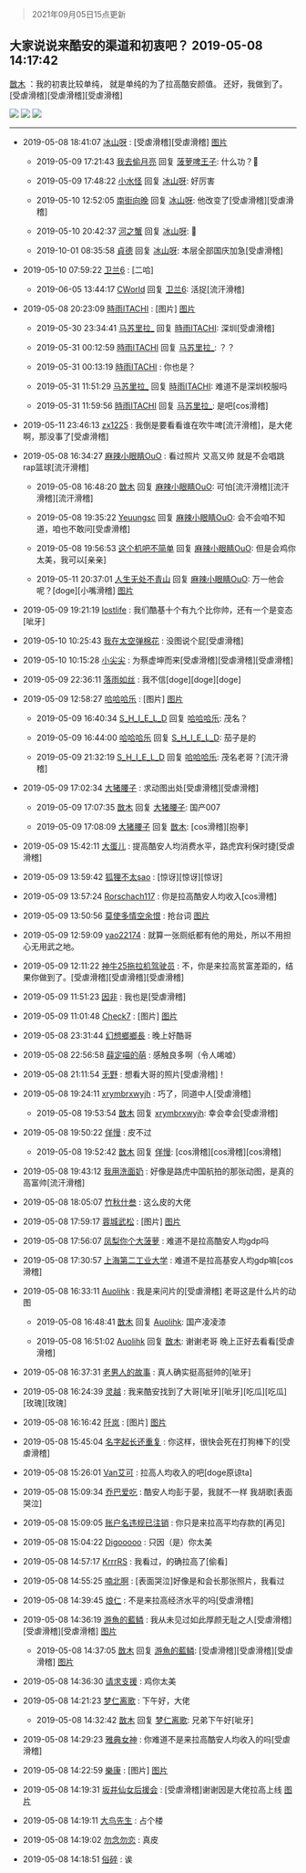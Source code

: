 > 2021年09月05日15点更新
<link rel="stylesheet" href="https://cdn.jsdelivr.net/gh/taotie6/sampleJSON@main/css/photo_show.css">


 ## 大家说说来酷安的渠道和初衷吧？ 2019-05-08 14:17:42

 [㪚木](https://www.coolapk.com/feed/11624585?shareKey=OWRhOTY5YTgxZTU4NjEzMTc0YjM~) ：我的初衷比较单纯，
就是单纯的为了拉高酷安颜值。
还好，我做到了。
[受虐滑稽][受虐滑稽][受虐滑稽] 

<div class="album">
<img class="img-item" src="http://image.coolapk.com/feed/2019/0507/23/1081091_4540_495@400x225.gif" />
<img class="img-item" src="http://image.coolapk.com/feed/2019/0507/23/1081091_4521_3131@400x225.gif" />
<img class="img-item" src="http://image.coolapk.com/feed/2019/0507/23/1081091_4515_4853@400x225.gif" />
</div>

 ------- 

- 2019-05-08 18:41:07 [冰山呀](uid=1245744) : [受虐滑稽][受虐滑稽] [图片](http://image.coolapk.com/feed/2019/0508/18/1245744_f1683450_2050_617@300x400.gif)

    - 2019-05-09 17:21:43 [我去偷月亮](uid=1811081) 回复 [菠萝啤王子](uid=696510): 什么功？🐸 

    - 2019-05-09 17:48:22 [小水怪](uid=794835) 回复 [冰山呀](uid=1245744): 好厉害 

    - 2019-05-10 12:52:05 [南街向晚](uid=1262639) 回复 [冰山呀](uid=1245744): 他改变了[受虐滑稽][受虐滑稽] 

    - 2019-05-10 20:42:37 [河之蟹](uid=503492) 回复 [冰山呀](uid=1245744): 🐸 

    - 2019-10-01 08:35:58 [貞德](uid=2067860) 回复 [冰山呀](uid=1245744): 本层全部国庆加急[受虐滑稽] 

- 2019-05-10 07:59:22 [卫兰6](uid=1286107) : [二哈] 

    - 2019-06-05 13:44:17 [CWorld](uid=1384771) 回复 [卫兰6](uid=1286107): 活捉[流汗滑稽] 

- 2019-05-08 20:23:09 [時雨ITACHI](uid=1442147) : [图片] [图片](http://image.coolapk.com/feed/2019/0508/20/1442147_8186_9057@853x1280.jpg)

    - 2019-05-30 23:34:41 [马苏里拉_](uid=1217362) 回复 [時雨ITACHI](uid=1442147): 深圳[受虐滑稽] 

    - 2019-05-31 00:12:59 [時雨ITACHI](uid=1442147) 回复 [马苏里拉_](uid=1217362): ？？ 

    - 2019-05-31 00:13:19 [時雨ITACHI](uid=1442147) : 你也是？ 

    - 2019-05-31 11:51:29 [马苏里拉_](uid=1217362) 回复 [時雨ITACHI](uid=1442147): 难道不是深圳校服吗 

    - 2019-05-31 11:59:56 [時雨ITACHI](uid=1442147) 回复 [马苏里拉_](uid=1217362): 是吧[cos滑稽] 

- 2019-05-11 23:46:13 [zx1225](uid=617621) : 我倒是要看看谁在吹牛啤[流汗滑稽]，是大佬啊，那没事了[受虐滑稽] 

- 2019-05-08 16:34:27 [麻辣小眼睛OuO](uid=499955) : 看过照片 又高又帅 就是不会唱跳rap篮球[流汗滑稽] 

    - 2019-05-08 16:48:20 [㪚木](uid=1081091) 回复 [麻辣小眼睛OuO](uid=499955): 可怕[流汗滑稽][流汗滑稽][流汗滑稽] 

    - 2019-05-08 19:35:22 [Yeuungsc](uid=678041) 回复 [麻辣小眼睛OuO](uid=499955): 会不会咱不知道，咱也不敢问[受虐滑稽] 

    - 2019-05-08 19:56:53 [这个机吧不简单](uid=1906762) 回复 [麻辣小眼睛OuO](uid=499955): 但是会鸡你太美，我可以[亲亲] 

    - 2019-05-11 20:37:01 [人生无处不青山](uid=597530) 回复 [麻辣小眼睛OuO](uid=499955): 万一他会呢？[doge][小嘴滑稽] [图片](http://image.coolapk.com/feed/2019/0507/11/597530_0968_777@1080x1440.jpg)

- 2019-05-09 19:21:19 [lostlife](uid=1054110) : 我们酷基十个有九个比你帅，还有一个是变态[呲牙] 

- 2019-05-10 10:25:43 [我在太空弹棉花](uid=2305408) : 没图说个屁[受虐滑稽] 

- 2019-05-10 10:15:28 [小尖尖](uid=2225514) : 为蔡虚坤而来[受虐滑稽][受虐滑稽][受虐滑稽] 

- 2019-05-09 22:36:11 [落雨如丝](uid=171765) : 我不信[doge][doge][doge] 

- 2019-05-09 12:58:27 [哈哈哈乐](uid=1389702) : [图片] [图片](http://image.coolapk.com/feed/2019/0430/12/1389702_8033_8813@197x197.gif)

    - 2019-05-09 16:40:34 [S_H_I_E_L_D](uid=755623) 回复 [哈哈哈乐](uid=1389702): 茂名？ 

    - 2019-05-09 16:44:00 [哈哈哈乐](uid=1389702) 回复 [S_H_I_E_L_D](uid=755623): 茄子是的 

    - 2019-05-09 21:32:19 [S_H_I_E_L_D](uid=755623) 回复 [哈哈哈乐](uid=1389702): 茂名老哥？[流汗滑稽] 

- 2019-05-09 17:02:34 [大猪腰子](uid=2010331) : 求动图出处[受虐滑稽][受虐滑稽] 

    - 2019-05-09 17:07:35 [㪚木](uid=1081091) 回复 [大猪腰子](uid=2010331): 国产007 

    - 2019-05-09 17:08:09 [大猪腰子](uid=2010331) 回复 [㪚木](uid=1081091): [cos滑稽][抱拳] 

- 2019-05-09 15:42:11 [大蛋儿](uid=1125237) : 提高酷安人均消费水平，路虎宾利保时捷[受虐滑稽] 

- 2019-05-09 13:59:42 [狐狸不太sao](uid=1231576) : [惊讶][惊讶][惊讶] 

- 2019-05-09 13:57:24 [Rorschach117](uid=998921) : 你是拉高酷安人均收入[cos滑稽] 

- 2019-05-09 13:50:56 [莫使多情空余恨](uid=1217145) : 抢台词 [图片](http://image.coolapk.com/feed/2019/0509/13/1217145_1054_5661@198x198.jpg)

- 2019-05-09 12:59:09 [yao22174](uid=1357107) : 就算一张厕纸都有他的用处，所以不用担心无用武之地。 

- 2019-05-09 12:11:22 [神牛25拖拉机驾驶员](uid=838832) : 不，你是来拉高贫富差距的，结果你做到了。[受虐滑稽][受虐滑稽][受虐滑稽] 

- 2019-05-09 11:51:23 [因非](uid=735855) : 我也是[受虐滑稽] 

- 2019-05-09 11:01:48 [Check7](uid=2474522) : [图片] [图片](http://image.coolapk.com/feed/2019/0509/11/2474522_0906_0102@800x538.jpg)

- 2019-05-08 23:31:44 [幻想鄉鄉長](uid=699581) : 晚上好酷哥 

- 2019-05-08 22:56:58 [薛定喵的萌](uid=2122986) : 感触良多啊（令人唏嘘） 

- 2019-05-08 21:11:54 [无野](uid=1238696) : 想看大哥的照片[受虐滑稽]！ 

- 2019-05-08 19:24:11 [xrymbrxwyjh](uid=1710564) : 巧了，同道中人[受虐滑稽] 

    - 2019-05-08 19:53:54 [㪚木](uid=1081091) 回复 [xrymbrxwyjh](uid=1710564): 幸会幸会[受虐滑稽] 

- 2019-05-08 19:50:22 [佯慢](uid=888105) : 皮不过 

    - 2019-05-08 19:52:42 [㪚木](uid=1081091) 回复 [佯慢](uid=888105): [cos滑稽][cos滑稽][cos滑稽] 

- 2019-05-08 19:43:12 [我用洗面奶](uid=959542) : 好像是路虎中国航拍的那张动图，是真的高富帅[流汗滑稽] 

- 2019-05-08 18:05:07 [竹秋什叁](uid=2319428) : 这么皮的大佬 

- 2019-05-08 17:59:17 [蓉城武松](uid=2335991) : [图片] [图片](http://image.coolapk.com/feed/2018/1125/12/1452005_1543118550_6044@384x223.gif)

- 2019-05-08 17:56:07 [凤梨你个大菠萝](uid=1403413) : 难道不是拉高酷安人均gdp吗 

- 2019-05-08 17:30:57 [上海第二工业大学](uid=606712) : 难道不是拉高基安人均gdp嘛[cos滑稽] 

- 2019-05-08 16:33:11 [Auolihk](uid=827413) : 我是来问片的[受虐滑稽] 老哥这是什么片的动图 

    - 2019-05-08 16:48:41 [㪚木](uid=1081091) 回复 [Auolihk](uid=827413): 国产凌凌漆 

    - 2019-05-08 16:51:02 [Auolihk](uid=827413) 回复 [㪚木](uid=1081091): 谢谢老哥 晚上正好去看看[受虐滑稽] 

- 2019-05-08 16:37:31 [老男人的故事](uid=530462) : 真人确实挺高挺帅的[呲牙] 

- 2019-05-08 16:24:39 [灵越](uid=1324630) : 我来酷安找到了大哥[呲牙][呲牙][吃瓜][吃瓜][玫瑰][玫瑰] 

- 2019-05-08 16:16:42 [阡岚](uid=1165502) : [图片] [图片](http://image.coolapk.com/feed/2019/0508/16/1165502_3400_085@300x226.jpg)

- 2019-05-08 15:45:04 [名字起长还重复](uid=485854) : 你这样，很快会死在打狗棒下的[受虐滑稽] 

- 2019-05-08 15:26:01 [Van艾可](uid=1420750) : 拉高人均收入的吧[doge原谅ta] 

- 2019-05-08 15:09:34 [乔巴爱吃](uid=927862) : 酷安人均彭于晏，我就不一样  我胡歌[表面哭泣] 

- 2019-05-08 15:09:05 [账户名违规已注销](uid=1039732) : 你只是来拉高平均存款的[再见] 

- 2019-05-08 15:04:22 [Digooooo](uid=1344187) : 只因（是）你太美 

- 2019-05-08 14:57:17 [KrrrRS](uid=1174265) : 我看过，的确拉高了[偷看] 

- 2019-05-08 14:55:25 [喃北啊](uid=1269396) : [表面哭泣]好像是和会长那张照片，我看过 

- 2019-05-08 14:39:45 [烺仁](uid=2489352) : 不是来拉高经济水平的吗[受虐滑稽] 

- 2019-05-08 14:36:19 [游魚的藍鳞](uid=1608031) : 我从未见过如此厚颜无耻之人[受虐滑稽][受虐滑稽][受虐滑稽] [图片](http://image.coolapk.com/feed/2019/0508/14/1608031_7376_6656@720x720.jpg)

    - 2019-05-08 14:37:05 [㪚木](uid=1081091) 回复 [游魚的藍鳞](uid=1608031): [受虐滑稽][受虐滑稽][受虐滑稽] [图片](http://image.coolapk.com/feed/2019/0508/14/1081091_7422_3303@690x690.jpg)

- 2019-05-08 14:36:30 [请求支援](uid=682658) : 鸡你太美 

- 2019-05-08 14:21:23 [梦仁离歌](uid=2479286) : 下午好，大佬 

    - 2019-05-08 14:32:42 [㪚木](uid=1081091) 回复 [梦仁离歌](uid=2479286): 兄弟下午好[呲牙] 

- 2019-05-08 14:29:23 [雅典女神](uid=1543651) : 你难道不是来拉高酷安人均收入的吗[受虐滑稽] 

- 2019-05-08 14:22:59 [樂康](uid=2216454) : [图片] [图片](http://image.coolapk.com/feed/2019/0317/23/501354_1552837694_9702@1125x978.jpg)

- 2019-05-08 14:19:31 [坂井仙女后援会](uid=1755404) : [受虐滑稽]谢谢因是大佬拉高上线 [图片](http://image.coolapk.com/feed/2019/0430/01/1006951_8495_8246@167x173.jpg)

- 2019-05-08 14:19:11 [大鸟先生](uid=1198610) : 占个楼 

- 2019-05-08 14:19:02 [勿念勿恋](uid=2059320) : 真皮 

- 2019-05-08 14:18:51 [俗碎](uid=1357160) : 诶 

